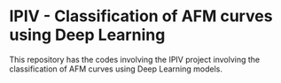 # IPIV - Classification of AFM curves using Deep Learning
This repository has the codes involving the IPIV project involving the classification of AFM curves using Deep Learning models.
